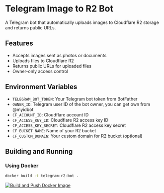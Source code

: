 # Telegram Image to R2 Bot

A Telegram bot that automatically uploads images to Cloudflare R2 storage and returns public URLs.

## Features

- Accepts images sent as photos or documents
- Uploads files to Cloudflare R2
- Returns public URLs for uploaded files
- Owner-only access control

## Environment Variables

- `TELEGRAM_BOT_TOKEN`: Your Telegram bot token from BotFather
- `OWNER_ID`: Telegram user ID of the bot owner, you can get own from @myidbot
- `CF_ACCOUNT_ID`: Cloudflare account ID
- `CF_ACCESS_KEY_ID`: Cloudflare R2 access key ID
- `CF_ACCESS_KEY_SECRET`: Cloudflare R2 access key secret
- `CF_BUCKET_NAME`: Name of your R2 bucket
- `CF_CUSTOM_DOMAIN`: Your custom domain for R2 bucket (optional)

## Building and Running

### Using Docker

```bash
docker build -t telegram-r2-bot .
```



[![Build and Push Docker Image](https://github.com/korjavin/cfuploadtbot/actions/workflows/docker-build.yml/badge.svg)](https://github.com/korjavin/cfuploadtbot/actions/workflows/docker-build.yml)